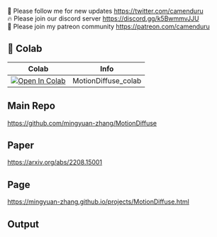 🐣 Please follow me for new updates https://twitter.com/camenduru <br />
🔥 Please join our discord server https://discord.gg/k5BwmmvJJU <br />
🥳 Please join my patreon community https://patreon.com/camenduru <br />

## 🦒 Colab

| Colab | Info
| --- | --- |
[![Open In Colab](https://colab.research.google.com/assets/colab-badge.svg)](https://colab.research.google.com/github/camenduru/MotionDiffuse-colab/blob/main/MotionDiffuse_colab.ipynb) | MotionDiffuse_colab

## Main Repo
https://github.com/mingyuan-zhang/MotionDiffuse

## Paper
https://arxiv.org/abs/2208.15001

## Page
https://mingyuan-zhang.github.io/projects/MotionDiffuse.html

## Output
